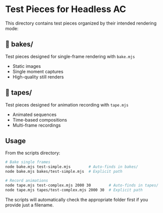 # Test Pieces for Headless AC

This directory contains test pieces organized by their intended rendering mode:

## 📁 bakes/
Test pieces designed for single-frame rendering with `bake.mjs`
- Static images
- Single moment captures
- High-quality still renders

## 📁 tapes/  
Test pieces designed for animation recording with `tape.mjs`
- Animated sequences
- Time-based compositions
- Multi-frame recordings

## Usage

From the scripts directory:

```bash
# Bake single frames
node bake.mjs test-simple.mjs        # Auto-finds in bakes/
node bake.mjs bakes/test-simple.mjs  # Explicit path

# Record animations  
node tape.mjs test-complex.mjs 2000 30        # Auto-finds in tapes/
node tape.mjs tapes/test-complex.mjs 2000 30  # Explicit path
```

The scripts will automatically check the appropriate folder first if you provide just a filename.